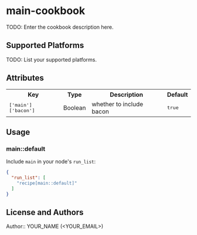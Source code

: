 # main-cookbook

TODO: Enter the cookbook description here.

## Supported Platforms

TODO: List your supported platforms.

## Attributes

<table>
  <tr>
    <th>Key</th>
    <th>Type</th>
    <th>Description</th>
    <th>Default</th>
  </tr>
  <tr>
    <td><tt>['main']['bacon']</tt></td>
    <td>Boolean</td>
    <td>whether to include bacon</td>
    <td><tt>true</tt></td>
  </tr>
</table>

## Usage

### main::default

Include `main` in your node's `run_list`:

```json
{
  "run_list": [
    "recipe[main::default]"
  ]
}
```

## License and Authors

Author:: YOUR_NAME (<YOUR_EMAIL>)
